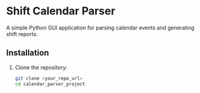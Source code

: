 # Shift Calendar Parser

A simple Python GUI application for parsing calendar events and generating shift reports.

## Installation

1. Clone the repository:
   ```bash
   git clone <your_repo_url>
   cd calendar_parser_project
